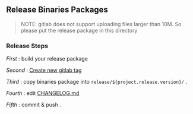 ## Release Binaries Packages

> NOTE: gitlab does not support uploading files larger than 10M. So please put the release package in this directory

### Release Steps

*First* : build your release package

*Second* : [Create new gitlab tag](http://115.29.47.72:8082/acmedback/Acmedcare-Microservices-Project-Template/tags/new)

*Third* : copy binaries package into `release/${project.release.version}/` .

*Fourth* :  edit [CHANGELOG.md](../CHANGELOG.md)

*Fifth* : commit & push . 